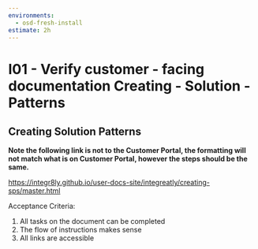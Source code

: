 ```yaml
---
environments:
  - osd-fresh-install
estimate: 2h
---
```


# I01 - Verify customer - facing documentation Creating - Solution - Patterns

## Creating Solution Patterns

**Note the following link is not to the Customer Portal, the formatting will not match what is on Customer Portal, however the steps should be the same.**

https://integr8ly.github.io/user-docs-site/integreatly/creating-sps/master.html

Acceptance Criteria:

1. All tasks on the document can be completed
2. The flow of instructions makes sense
3. All links are accessible

